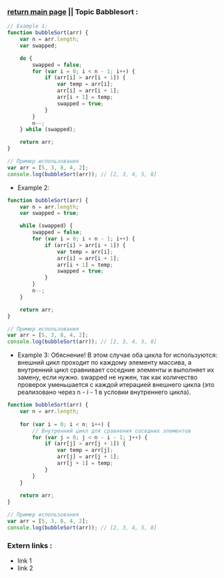 
### [return main page](../README.md) || Topic Babblesort :

```js
// Example 1:
function bubbleSort(arr) {
    var n = arr.length;
    var swapped;

    do {
        swapped = false;
        for (var i = 0; i < n - 1; i++) {
            if (arr[i] > arr[i + 1]) {
                var temp = arr[i];
                arr[i] = arr[i + 1];
                arr[i + 1] = temp;
                swapped = true;
            }
        }
        n--;
    } while (swapped);

    return arr;
}

// Пример использования
var arr = [5, 3, 8, 4, 2];
console.log(bubbleSort(arr)); // [2, 3, 4, 5, 8]
```

* Example 2:
```js
function bubbleSort(arr) {
    var n = arr.length;
    var swapped = true;

    while (swapped) {
        swapped = false;
        for (var i = 0; i < n - 1; i++) {
            if (arr[i] > arr[i + 1]) {
                var temp = arr[i];
                arr[i] = arr[i + 1];
                arr[i + 1] = temp;
                swapped = true;
            }
        }
        n--;
    }

    return arr;
}

// Пример использования
var arr = [5, 3, 8, 4, 2];
console.log(bubbleSort(arr)); // [2, 3, 4, 5, 8]
```

* Example 3: Обяснение! В этом случае оба цикла for используются: внешний цикл проходит по каждому элементу массива, а внутренний цикл сравнивает соседние элементы и выполняет их замену, если нужно. swapped не нужен, так как количество проверок уменьшается с каждой итерацией внешнего цикла (это реализовано через n - i - 1 в условии внутреннего цикла).
```js
function bubbleSort(arr) {
    var n = arr.length;
    
    for (var i = 0; i < n; i++) {
        // Внутренний цикл для сравнения соседних элементов
        for (var j = 0; j < n - i - 1; j++) {
            if (arr[j] > arr[j + 1]) {
                var temp = arr[j];
                arr[j] = arr[j + 1];
                arr[j + 1] = temp;
            }
        }
    }
    
    return arr;
}

// Пример использования
var arr = [5, 3, 8, 4, 2];
console.log(bubbleSort(arr)); // [2, 3, 4, 5, 8]
```

### Extern links :
* link 1
* link 2
